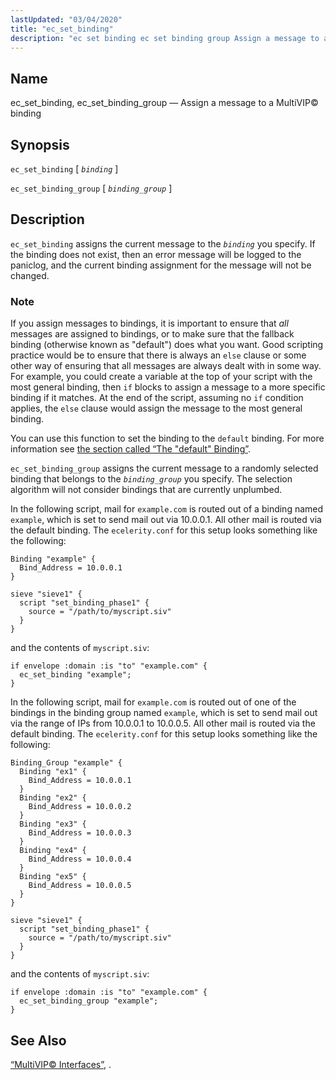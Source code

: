 ```yaml
---
lastUpdated: "03/04/2020"
title: "ec_set_binding"
description: "ec set binding ec set binding group Assign a message to a Multi VIP binding ec set binding binding ec set binding group binding group ec set binding assigns the current message to the binding you specify If the binding does not exist then an error message will be logged..."
---
```


<a name="sieve.ref.ec_set_binding"></a> 
## Name

ec_set_binding, ec_set_binding_group — Assign a message to a MultiVIP© binding

## Synopsis

`ec_set_binding` [ *`binding`* ]

`ec_set_binding_group` [ *`binding_group`* ]

<a name="idp30485456"></a> 
## Description

`ec_set_binding` assigns the current message to the *`binding`* you specify. If the binding does not exist, then an error message will be logged to the paniclog, and the current binding assignment for the message will not be changed.

### Note

If you assign messages to bindings, it is important to ensure that *all* messages are assigned to bindings, or to make sure that the fallback binding (otherwise known as "default") does what you want. Good scripting practice would be to ensure that there is always an `else` clause or some other way of ensuring that all messages are always dealt with in some way. For example, you could create a variable at the top of your script with the most general binding, then `if` blocks to assign a message to a more specific binding if it matches. At the end of the script, assuming no `if` condition applies, the `else` clause would assign the message to the most general binding.

You can use this function to set the binding to the `default` binding. For more information see [the section called “The "default" Binding”](/momentum/3/3-reference/3-reference-conf-ref-binding#conf.ref.binding.default).

`ec_set_binding_group` assigns the current message to a randomly selected binding that belongs to the *`binding_group`* you specify. The selection algorithm will not consider bindings that are currently unplumbed.

<a name="example.ec_set_binding"></a> 


In the following script, mail for `example.com` is routed out of a binding named `example`, which is set to send mail out via 10.0.0.1\. All other mail is routed via the default binding. The `ecelerity.conf` for this setup looks something like the following:

```
Binding "example" {
  Bind_Address = 10.0.0.1
}

sieve "sieve1" {
  script "set_binding_phase1" {
    source = "/path/to/myscript.siv"
  }
}
```

and the contents of `myscript.siv`:

```
if envelope :domain :is "to" "example.com" {
  ec_set_binding "example";
}
```

<a name="example.ec_set_binding_group"></a> 


In the following script, mail for `example.com` is routed out of one of the bindings in the binding group named `example`, which is set to send mail out via the range of IPs from 10.0.0.1 to 10.0.0.5\. All other mail is routed via the default binding. The `ecelerity.conf` for this setup looks something like the following:

```
Binding_Group "example" {
  Binding "ex1" {
    Bind_Address = 10.0.0.1
  }
  Binding "ex2" {
    Bind_Address = 10.0.0.2
  }
  Binding "ex3" {
    Bind_Address = 10.0.0.3
  }
  Binding "ex4" {
    Bind_Address = 10.0.0.4
  }
  Binding "ex5" {
    Bind_Address = 10.0.0.5
  }
}

sieve "sieve1" {
  script "set_binding_phase1" {
    source = "/path/to/myscript.siv"
  }
}
```

and the contents of `myscript.siv`:

```
if envelope :domain :is "to" "example.com" {
  ec_set_binding_group "example";
}
```

<a name="idp30508240"></a> 
## See Also

[“MultiVIP© Interfaces”](/momentum/3/3-reference/operations-multivip), .